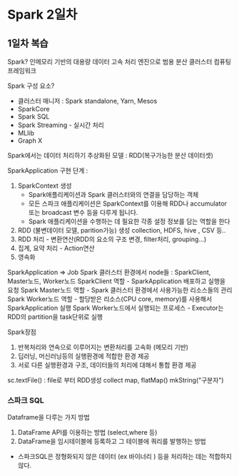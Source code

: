 # Spark 2일차



## 1일차 복습

Spark?
인메모리 기반의 대용량 데이터 고속 처리 엔진으로 범용 분산 클러스터 컴퓨팅 프레임워크

Spark 구성 요소?
- 클러스터 매니저 : Spark standalone, Yarn, Mesos
- SparkCore 
- Spark SQL
- Spark Streaming - 실시간 처리
- MLlib
- Graph X

Spark에서는 데이터 처리하기 추상화된 모델 : RDD(복구가능한 분산 데이터셋)

SparkApplication 구현 단계 :
1. SparkContext 생성
   - Spark애플리케이션과 Spark 클러스터와의 연결을 담당하는 객체
   - 모든 스파크 애플리케이션은 SparkContext를 이용해 RDD나 accumulator 또는 broadcast 변수 등을 다루게 됩니다.
   - Spark 애플리케이션을 수행하는 데 필요한 각종 설정 정보를 담는 역할을 한다
2. RDD (불변데이터 모델, parition가능) 생성
   collection, HDFS, hive , CSV 등..
3. RDD 처리 - 변환연산(RDD의 요소의 구조 변경, filter처리, grouping...)    
4. 집계, 요약 처리 - Action연산 
5. 영속화 

SparkApplication => Job
Spark 클러스터 환경에서 node들  : SparkClient, Master노드, Worker노드
SparkClient 역할 - SparkApplication 배포하고 실행을 요청
Spark Master노드 역할 -  Spark 클러스터 환경에서 사용가능한 리소스들의 관리
Spark Worker노드 역할 - 할당받은 리소스(CPU core, memory)를 사용해서  SparkApplication 실행 
Spark Worker노드에서 실행되는 프로세스 - Executor는 RDD의 partition을 task단위로 실행

Spark장점
1. 반복처리와 연속으로 이루어지는 변환처리를 고속화 (메모리 기반)
2. 딥러닝, 머신러닝등의 실행환경에 적합한 환경 제공
3. 서로 다른 실행환경과 구조, 데이터들의 처리에 대해서 통합 환경 제공

sc.textFile() : file로 부터 RDD생성
collect
map, flatMap()
mkString("구분자")







### 스파크 SQL



Dataframe을 다루는 가지 방법

1. DataFrame API를 이용하는 방법 (select,where 등)
2. DataFrame을 임시테이블에 등록하고 그 테이블에 쿼리를 발행하는 방법



- 스파크SQL은 정형화되지 않은 데이터 (ex 바이너리 ) 등을 처리하는 데는 적합하지 않다.



